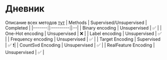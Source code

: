 # Дневник
Описание всех методов [тут](https://github.com/Ama16/3course_diary/blob/main/review.md)
| Methods | Supervised/Unsupervised | Completed |
|-------:|:---------:|:--|
| Binary encoding | Unsupervised | :white_check_mark: |
| One-Hot encoding | Unsupervised |  :x: |
| Label encoding | Unsupervised | :white_check_mark: |
| Frequency encoding | Unsupervised | :white_check_mark: |
| Target Encoding | Supervised | :white_check_mark: :heavy_exclamation_mark:|
| CountSvd Encoding | Unsupervised | :white_check_mark: |
| RealFeature Encoding | Unsupervised | :white_check_mark: |
